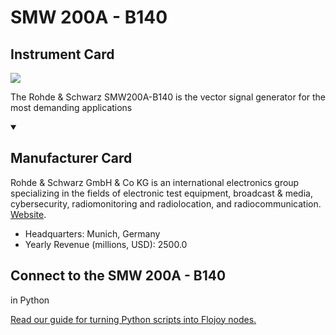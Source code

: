 
# SMW 200A - B140


## Instrument Card

<img src="nan"/>
<p>The Rohde & Schwarz SMW200A-B140 is the vector signal generator for the most demanding applications</p>

<details open>
<summary><h2>Manufacturer Card</h2></summary>

Rohde & Schwarz GmbH & Co KG is an international electronics group specializing in the fields of electronic test equipment, broadcast & media, cybersecurity, radiomonitoring and radiolocation, and radiocommunication. <a href="https://www.rohde-schwarz.com/ca/home_48230.html">Website</a>.

<ul>
  <li>Headquarters: Munich, Germany</li>
  <li>Yearly Revenue (millions, USD): 2500.0</li>
</ul>
</details>

## Connect to the SMW 200A - B140
 in Python

[Read our guide for turning Python scripts into Flojoy nodes.](https://docs.flojoy.ai/custom-nodes/creating-custom-node/)


